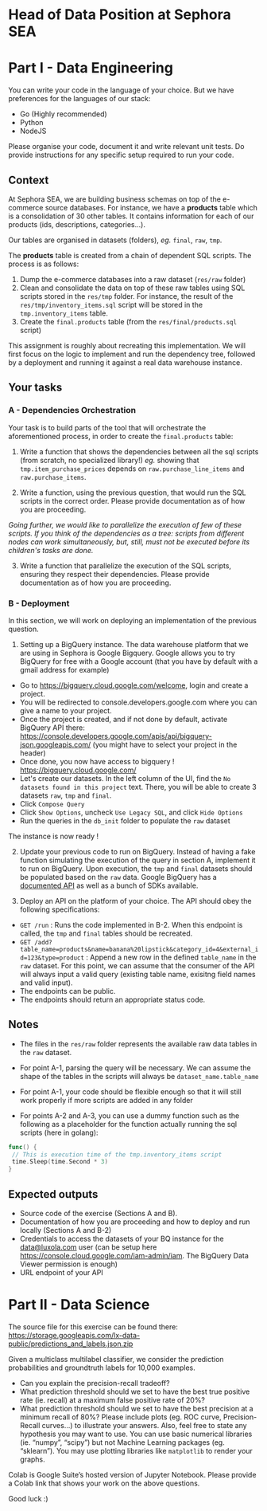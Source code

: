 # Head of Data Position at Sephora SEA


# Part I - Data Engineering

You can write your code in the language of your choice. But we have preferences for the languages of our stack:

- Go (Highly recommended)
- Python
- NodeJS

Please organise your code, document it and write relevant unit tests.
Do provide instructions for any specific setup required to run your code. 

## Context

At Sephora SEA, we are building business schemas on top of the e-commerce source databases.
For instance, we have a __products__ table which is a consolidation of 30 other tables.
It contains information for each of our products (ids, descriptions, categories...).

Our tables are organised in datasets (folders), _eg._ `final`, `raw`, `tmp`.

The __products__ table is created from a chain of dependent SQL scripts. The process is as follows:

1. Dump the e-commerce databases into a raw dataset (`res/raw` folder)
2. Clean and consolidate the data on top of these raw tables using SQL scripts stored in the `res/tmp` folder. For instance, the result of the `res/tmp/inventory_items.sql` script will be stored in the `tmp.inventory_items` table.
3. Create the `final.products` table (from the `res/final/products.sql` script)

This assignment is roughly about recreating this implementation.
We will first focus on the logic to implement and run the dependency tree, followed by a deployment and running it against a real data warehouse instance.

## Your tasks

### A - Dependencies Orchestration

Your task is to build parts of the tool that will orchestrate the aforementioned process, in order to create the `final.products` table:

1. Write a function that shows the dependencies between all the sql scripts (from scratch, no specialized library!) _eg._ showing that `tmp.item_purchase_prices` depends on `raw.purchase_line_items` and `raw.purchase_items`.

2. Write a function, using the previous question, that would run the SQL scripts in the correct order. Please provide documentation as of how you are proceeding.

*Going further, we would like to parallelize the execution of few of these scripts. If you think of the dependencies as a tree: scripts from different nodes can work simultaneously, but, still, must not be executed before its children's tasks are done.*

3. Write a function that parallelize the execution of the SQL scripts, ensuring they respect their dependencies. Please provide documentation as of how you are proceeding.



### B - Deployment

In this section, we will work on deploying an implementation of the previous question. 

1. Setting up a BigQuery instance. 
The data warehouse platform that we are using in Sephora is Google Bigquery.
Google allows you to try BigQuery for free with a Google account (that you have by default with a gmail address for example)
- Go to https://bigquery.cloud.google.com/welcome, login and create a project.
- You will be redirected to console.developers.google.com where you can give a name to your project. 
- Once the project is created, and if not done by default, activate BigQuery API there: https://console.developers.google.com/apis/api/bigquery-json.googleapis.com/ (you might have to select your project in the header)
- Once done, you now have access to bigquery ! https://bigquery.cloud.google.com/
- Let's create our datasets. In the left column of the UI, find the `No datasets found in this project` text. There, you will be able to create 3 datasets `raw`, `tmp` and `final`.
- Click `Compose Query` 
- Click `Show Options`, uncheck `Use Legacy SQL`, and click `Hide Options`
- Run the queries in the `db_init` folder to populate the `raw` dataset

The instance is now ready !

2. Update your previous code to run on BigQuery. Instead of having a fake function simulating the execution of the query in section A, implement it to run on BigQuery.
Upon execution, the `tmp` and `final` datasets should be populated based on the `raw` data. Google BigQuery has a [documented API](https://cloud.google.com/bigquery/docs/reference/rest/v2/) as well as a bunch of SDKs available. 

3. Deploy an API on the platform of your choice. The API should obey the following specifications: 

- `GET /run`  : Runs the code implemented in B-2. When this endpoint is called, the `tmp` and `final` tables should be recreated.
- `GET /add?table_name=products&name=banana%20lipstick&category_id=4&external_id=123&type=product` : Append a new row in the defined `table_name` in the `raw` dataset. For this point, we can assume that the consumer of the API will always input a valid query (existing table name, exisitng field names and valid input).
- The endpoints can be public. 
- The endpoints should return an appropriate status code.


## Notes


- The files in the `res/raw` folder represents the available raw data tables in the `raw` dataset.


- For point A-1, parsing the query will be necessary. We can assume the shape of the tables in the scripts will always be `dataset_name.table_name`

- For point A-1, your code should be flexible enough so that it will still work properly if more scripts are added in any folder

- For points A-2 and A-3, you can use a dummy function such as the following as a placeholder for the function actually running the sql scripts (here in golang):

```go
func() {
 // This is execution time of the tmp.inventory_items script
 time.Sleep(time.Second * 3)
}
```
 


## Expected outputs
- Source code of the exercise (Sections A and B).
- Documentation of how you are proceeding and how to deploy and run locally (Sections A and B-2)
- Credentials to access the datasets of your BQ instance for the data@luxola.com user (can be setup here https://console.cloud.google.com/iam-admin/iam. The BigQuery Data Viewer permission is enough)
- URL endpoint of your API


# Part II - Data Science

The source file for this exercise can be found there:
https://storage.googleapis.com/lx-data-public/predictions_and_labels.json.zip

Given a multiclass multilabel classifier, we consider the prediction probabilities and groundtruth labels for 10,000 examples.
-	Can you explain the precision-recall tradeoff?
-	What prediction threshold should we set to have the best true positive rate (ie. recall) at a maximum false positive rate of 20%?
-	What prediction threshold should we set to have the best precision at a minimum recall of 80%?
Please include plots (eg. ROC curve, Precision-Recall curves...) to illustrate your answers. Also, feel free to state any hypothesis you may want to use.
You can use basic numerical libraries (ie. “numpy”, “scipy”) but not Machine Learning packages (eg. “sklearn”). You may use plotting libraries like `matplotlib` to render your graphs.

Colab is Google Suite’s hosted version of Jupyter Notebook. Please provide a Colab link that shows your work on the above questions.

Good luck :)
